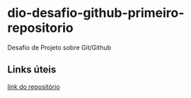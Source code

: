 # dio-desafio-github-primeiro-repositorio
Desafio de Projeto sobre Git/Github


## Links úteis
[link do repositório](https://github.com/MonteiroI/dio-desafio-github-primeiro-repositorio/edit/main/README.md)
